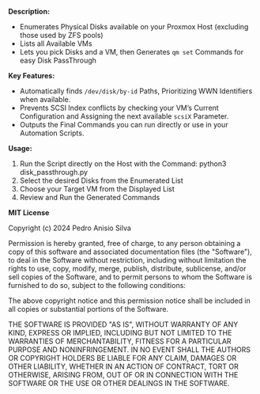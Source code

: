 **Description:**

* Enumerates Physical Disks available on your Proxmox Host (excluding those used by ZFS pools)
* Lists all Available VMs
* Lets you pick Disks and a VM, then Generates `qm set` Commands for easy Disk PassThrough

**Key Features:**

* Automatically finds `/dev/disk/by-id` Paths, Prioritizing WWN Identifiers when available.
* Prevents SCSI Index conflicts by checking your VM’s Current Configuration and Assigning the next available `scsiX` Parameter.
* Outputs the Final Commands you can run directly or use in your Automation Scripts.

**Usage:**

1. Run the Script directly on the Host with the Command: python3 disk\_passthrough.py
2. Select the desired Disks from the Enumerated List
3. Choose your Target VM from the Displayed List
4. Review and Run the Generated Commands

**MIT License**

Copyright (c) 2024 Pedro Anisio Silva

Permission is hereby granted, free of charge, to any person obtaining a copy
of this software and associated documentation files (the "Software"), to deal
in the Software without restriction, including without limitation the rights
to use, copy, modify, merge, publish, distribute, sublicense, and/or sell
copies of the Software, and to permit persons to whom the Software is
furnished to do so, subject to the following conditions:

The above copyright notice and this permission notice shall be included in all
copies or substantial portions of the Software.

THE SOFTWARE IS PROVIDED "AS IS", WITHOUT WARRANTY OF ANY KIND, EXPRESS OR
IMPLIED, INCLUDING BUT NOT LIMITED TO THE WARRANTIES OF MERCHANTABILITY,
FITNESS FOR A PARTICULAR PURPOSE AND NONINFRINGEMENT. IN NO EVENT SHALL THE
AUTHORS OR COPYRIGHT HOLDERS BE LIABLE FOR ANY CLAIM, DAMAGES OR OTHER
LIABILITY, WHETHER IN AN ACTION OF CONTRACT, TORT OR OTHERWISE, ARISING FROM,
OUT OF OR IN CONNECTION WITH THE SOFTWARE OR THE USE OR OTHER DEALINGS IN THE
SOFTWARE.
